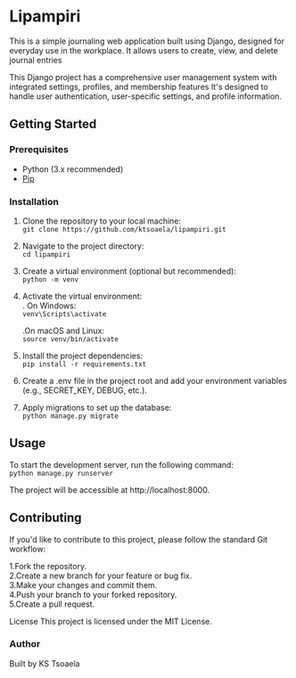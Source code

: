 # Lipampiri


This is a simple journaling web application built using Django, designed for everyday use in the workplace. It allows users to create, view, and delete journal entries


This Django project has a comprehensive user management system with integrated settings, profiles, and membership features It's designed to handle user authentication, user-specific settings, and profile information. 


## Getting Started

### Prerequisites

- Python (3.x recommended)
- [Pip](https://pip.pypa.io/en/stable/installation/)

### Installation

1. Clone the repository to your local machine:</br>
   `git clone https://github.com/ktsoaela/lipampiri.git`


2. Navigate to the project directory:</br>
    `cd lipampiri`


3. Create a virtual environment (optional but recommended):</br>
    `python -m venv`

4. Activate the virtual environment:</br>
    . On Windows:</br>
    `venv\Scripts\activate`

    .On macOS and Linux:</br>
    `source venv/bin/activate`

5. Install the project dependencies:</br>
    `pip install -r requirements.txt`


6. Create a .env file in the project root and add your environment variables (e.g., SECRET_KEY, DEBUG, etc.).</br>

7. Apply migrations to set up the database:</br>
    `python manage.py migrate`


## Usage
To start the development server, run the following command:</br>
    `python manage.py runserver`


The project will be accessible at http://localhost:8000.</br>

## Contributing
If you'd like to contribute to this project, please follow the standard Git workflow:

1.Fork the repository.</br>
2.Create a new branch for your feature or bug fix.</br>
3.Make your changes and commit them.</br>
4.Push your branch to your forked repository.</br>
5.Create a pull request.</br>

License
This project is licensed under the MIT License.

### Author
Built by KS Tsoaela

